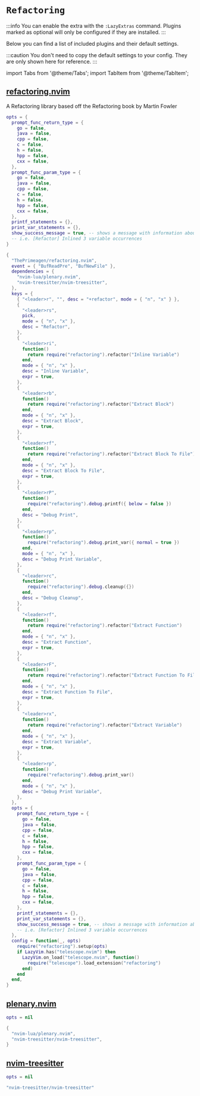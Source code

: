 # `Refactoring`

<!-- plugins:start -->

:::info
You can enable the extra with the `:LazyExtras` command.
Plugins marked as optional will only be configured if they are installed.
:::

Below you can find a list of included plugins and their default settings.

:::caution
You don't need to copy the default settings to your config.
They are only shown here for reference.
:::

import Tabs from '@theme/Tabs';
import TabItem from '@theme/TabItem';

## [refactoring.nvim](https://github.com/ThePrimeagen/refactoring.nvim)

A Refactoring library based off the Refactoring book by Martin Fowler

<Tabs>

<TabItem value="opts" label="Options">

```lua
opts = {
  prompt_func_return_type = {
    go = false,
    java = false,
    cpp = false,
    c = false,
    h = false,
    hpp = false,
    cxx = false,
  },
  prompt_func_param_type = {
    go = false,
    java = false,
    cpp = false,
    c = false,
    h = false,
    hpp = false,
    cxx = false,
  },
  printf_statements = {},
  print_var_statements = {},
  show_success_message = true, -- shows a message with information about the refactor on success
  -- i.e. [Refactor] Inlined 3 variable occurrences
}
```

</TabItem>


<TabItem value="code" label="Full Spec">

```lua
{
  "ThePrimeagen/refactoring.nvim",
  event = { "BufReadPre", "BufNewFile" },
  dependencies = {
    "nvim-lua/plenary.nvim",
    "nvim-treesitter/nvim-treesitter",
  },
  keys = {
    { "<leader>r", "", desc = "+refactor", mode = { "n", "x" } },
    {
      "<leader>rs",
      pick,
      mode = { "n", "x" },
      desc = "Refactor",
    },
    {
      "<leader>ri",
      function()
        return require("refactoring").refactor("Inline Variable")
      end,
      mode = { "n", "x" },
      desc = "Inline Variable",
      expr = true,
    },
    {
      "<leader>rb",
      function()
        return require("refactoring").refactor("Extract Block")
      end,
      mode = { "n", "x" },
      desc = "Extract Block",
      expr = true,
    },
    {
      "<leader>rf",
      function()
        return require("refactoring").refactor("Extract Block To File")
      end,
      mode = { "n", "x" },
      desc = "Extract Block To File",
      expr = true,
    },
    {
      "<leader>rP",
      function()
        require("refactoring").debug.printf({ below = false })
      end,
      desc = "Debug Print",
    },
    {
      "<leader>rp",
      function()
        require("refactoring").debug.print_var({ normal = true })
      end,
      mode = { "n", "x" },
      desc = "Debug Print Variable",
    },
    {
      "<leader>rc",
      function()
        require("refactoring").debug.cleanup({})
      end,
      desc = "Debug Cleanup",
    },
    {
      "<leader>rf",
      function()
        return require("refactoring").refactor("Extract Function")
      end,
      mode = { "n", "x" },
      desc = "Extract Function",
      expr = true,
    },
    {
      "<leader>rF",
      function()
        return require("refactoring").refactor("Extract Function To File")
      end,
      mode = { "n", "x" },
      desc = "Extract Function To File",
      expr = true,
    },
    {
      "<leader>rx",
      function()
        return require("refactoring").refactor("Extract Variable")
      end,
      mode = { "n", "x" },
      desc = "Extract Variable",
      expr = true,
    },
    {
      "<leader>rp",
      function()
        require("refactoring").debug.print_var()
      end,
      mode = { "n", "x" },
      desc = "Debug Print Variable",
    },
  },
  opts = {
    prompt_func_return_type = {
      go = false,
      java = false,
      cpp = false,
      c = false,
      h = false,
      hpp = false,
      cxx = false,
    },
    prompt_func_param_type = {
      go = false,
      java = false,
      cpp = false,
      c = false,
      h = false,
      hpp = false,
      cxx = false,
    },
    printf_statements = {},
    print_var_statements = {},
    show_success_message = true, -- shows a message with information about the refactor on success
    -- i.e. [Refactor] Inlined 3 variable occurrences
  },
  config = function(_, opts)
    require("refactoring").setup(opts)
    if LazyVim.has("telescope.nvim") then
      LazyVim.on_load("telescope.nvim", function()
        require("telescope").load_extension("refactoring")
      end)
    end
  end,
}
```

</TabItem>

</Tabs>

## [plenary.nvim](https://github.com/nvim-lua/plenary.nvim)

<Tabs>

<TabItem value="opts" label="Options">

```lua
opts = nil
```

</TabItem>


<TabItem value="code" label="Full Spec">

```lua
{
  "nvim-lua/plenary.nvim",
  "nvim-treesitter/nvim-treesitter",
}
```

</TabItem>

</Tabs>

## [nvim-treesitter](https://github.com/nvim-treesitter/nvim-treesitter)

<Tabs>

<TabItem value="opts" label="Options">

```lua
opts = nil
```

</TabItem>


<TabItem value="code" label="Full Spec">

```lua
"nvim-treesitter/nvim-treesitter"
```

</TabItem>

</Tabs>

<!-- plugins:end -->

